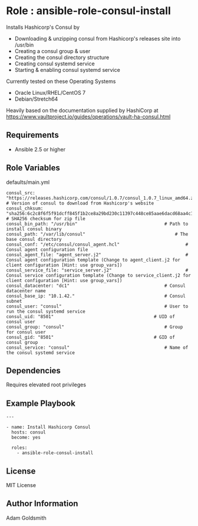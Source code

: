 Role : ansible-role-consul-install
==================================

Installs Hashicorp's Consul by
* Downloading & unzipping consul from Hashicorp's releases site into /usr/bin
* Creating a consul group & user
* Creating the consul directory structure
* Creating consul systemd service
* Starting & enabling consul systemd service

Currently tested on these Operating Systems
* Oracle Linux/RHEL/CentOS 7
* Debian/Stretch64

Heavily based on the documentation supplied by HashiCorp at <https://www.vaultproject.io/guides/operations/vault-ha-consul.html>

Requirements
------------

* Ansible 2.5 or higher

Role Variables
--------------

defaults/main.yml
```
consul_src: "https://releases.hashicorp.com/consul/1.0.7/consul_1.0.7_linux_amd64.zip"		# Version of consul to download from Hashicorp's website
consul_chksum: "sha256:6c2c8f6f5f91dcff845f1b2ce8a29bd230c11397c448ce85aae6dacd68aa4c14"	# SHA256 checksum for zip file
consul_bin_path: "/usr/bin"									# Path to install consul binary
consul_path: "/var/lib/consul"									# The base consul directory
consul_conf: "/etc/consul/consul_agent.hcl"							# Consul agent configuration file
consul_agent_file: "agent_server.j2"								# Consul agent configuration template (Change to agent_client.j2 for client configuration [Hint: use group_vars])
consul_service_file: "service_server.j2"							# Consul service configuration template (Change to service_client.j2 for client configuration [Hint: use group_vars])
consul_datacenter: "dc1"									# Consul datacenter name
consul_base_ip: "10.1.42."									# Consul subnet
consul_user: "consul"										# User to run the consul systemd service
consul_uid: "8501"										# UID of consul user
consul_group: "consul"										# Group for consul user
consul_gid: "8501"										# GID of consul group
consul_service: "consul"									# Name of the consul systemd service
```

Dependencies
------------

Requires elevated root privileges

Example Playbook
----------------

```
---

- name: Install Hashicorp Consul
  hosts: consul
  become: yes

  roles:
    - ansible-role-consul-install
```

License
-------

MIT License

Author Information
------------------

Adam Goldsmith

